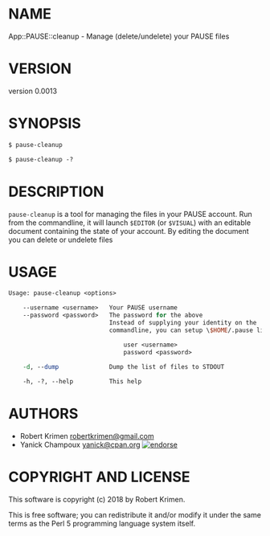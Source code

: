 # NAME

App::PAUSE::cleanup - Manage (delete/undelete) your PAUSE files

# VERSION

version 0.0013

# SYNOPSIS

```perl
$ pause-cleanup

$ pause-cleanup -?
```

# DESCRIPTION

`pause-cleanup` is a tool for managing the files in your PAUSE account. Run from the commandline, it will launch `$EDITOR` (or `$VISUAL`) with an editable document containing the state of your account. By editing the document you can delete or undelete files

# USAGE

```perl
Usage: pause-cleanup <options>

    --username <username>   Your PAUSE username
    --password <password>   The password for the above
                            Instead of supplying your identity on the
                            commandline, you can setup \$HOME/.pause like so:

                                user <username>
                                password <password>

    -d, --dump              Dump the list of files to STDOUT
    
    -h, -?, --help          This help
```

# AUTHORS

- Robert Krimen <robertkrimen@gmail.com>
- Yanick Champoux <yanick@cpan.org> [![endorse](http://api.coderwall.com/yanick/endorsecount.png)](http://coderwall.com/yanick)

# COPYRIGHT AND LICENSE

This software is copyright (c) 2018 by Robert Krimen.

This is free software; you can redistribute it and/or modify it under
the same terms as the Perl 5 programming language system itself.
